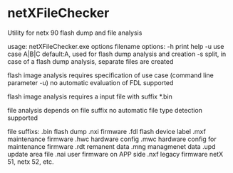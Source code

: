 # netXFileChecker
Utility for netx 90 flash dump and file analysis

usage: netXFileChecker.exe options filename
options:
         -h    print help
         -u    use case A|B|C default:A, used for flash dump analysis and creation
         -s    split, in case of a flash dump analysis, separate files are created

flash image analysis requires specification of use case (command line parameter -u)
no automatic evaluation of FDL supported

flash image analysis requires a input file with suffix *.bin

file analysis depends on file suffix
no automatic file type detection supported

file suffixs:
         .bin flash dump
         .nxi firmware
         .fdl flash device label
         .mxf maintenance firmware
         .hwc hardware config
         .mwc hardware config for maintenance firmware
         .rdt remanent data
         .mng managmenet data
         .upd update area file
         .nai user firmware on APP side
         .nxf legacy firmware netX 51, netx 52, etc.
